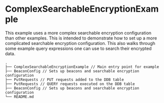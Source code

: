 # ComplexSearchableEncryptionExample

This example uses a more complex searchable encryption configuration than other examples.
This is intended to demonstrate how to set up a more complicated searchable encryption configuration.
This also walks through some example query expressions one can use to search their encrypted data.

```
.
├── ComplexSearchableEncryptionExample // Main entry point for example
├── BeaconConfig // Sets up beacons and searchable encryption configuration
├── PutRequests // PUT requests added to the DDB table
├── PutRequests // QUERY requests executed on the DDB table
├── BeaconConfig // Sets up beacons and searchable encryption configuration
└── README.md
```
